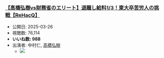 ### [【高橋弘樹vs財務省のエリート】退職し給料1/3！東大卒苦労人の挑戦【ReHacQ】](https://www.youtube.com/watch?v=IrXTL1OZpU8)
-   公開日: 2025-03-26
-   視聴数: 76,114
-   **いいね数: 988**
-   出演者: 中村仁, [高橋弘樹](/rehacq_fan/people/高橋弘樹 "wikilink")
    - [![](https://img.youtube.com/vi/IrXTL1OZpU8/hqdefault.jpg)](https://www.youtube.com/watch?v=IrXTL1OZpU8)
